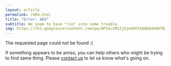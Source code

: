 ```yaml
---
layout: article
permalink: /404.html
title: "Error: 404"
subtitle: We seem to have "run" into some trouble.
img: https://lh3.googleusercontent.com/pw/AP1GczMzZjUjebH5Yb6QbUde0XT0jlXxIIBTaX4yEk4ErhXTC_1It6VnFj1sKRRtf76-CSnCPOfuckep4jGlwjeABroBgA4XdPkxtdCAP8_fH-u2-FV-Vnk=w2400  
---
```


The requested page could not be found :(

If something appears to be amiss, you can help others who might be trying to find same thing. Please [contact us](/contact) to let us know what's going on.
